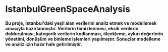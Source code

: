 # IstanbulGreenSpaceAnalysis
####  Bu proje, İstanbul'daki yeşil alan verilerini analiz etmek ve modellemek amacıyla hazırlanmıştır. Verilerin temizlenmesi, eksik verilerin doldurulması, kategorik verilerin kodlanması, ölçekleme, aykırı değerlerin yönetimi, dönüşüm ve binleme işlemleri yapılmıştır. Sonuçlar modelleme ve analiz için hazır hale getirilmiştir.

